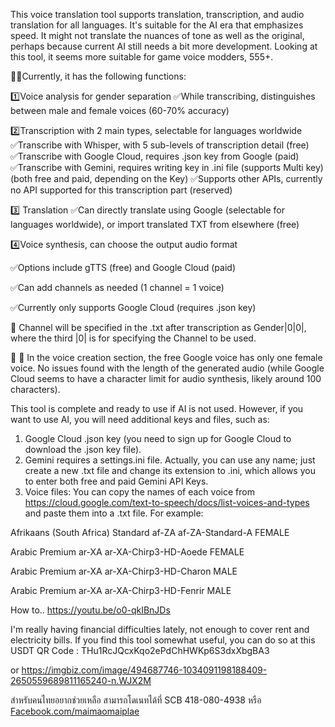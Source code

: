 This voice translation tool supports translation, transcription, and audio translation for all languages. It's suitable for the AI era that emphasizes speed. It might not translate the nuances of tone as well as the original, perhaps because current AI still needs a bit more development. Looking at this tool, it seems more suitable for game voice modders, 555+.

🚴‍♂️Currently, it has the following functions:

1️⃣Voice analysis for gender separation
            ✅While transcribing, distinguishes between male and female voices (60-70% accuracy)

2️⃣Transcription with 2 main types, selectable for languages worldwide
            ✅Transcribe with Whisper, with 5 sub-levels of transcription detail (free)
            ✅Transcribe with Google Cloud, requires .json key from Google (paid)
            ✅Transcribe with Gemini, requires writing key in .ini file (supports Multi key) (both free and paid, depending on the Key)
            ✅Supports other APIs, currently no API supported for this transcription part (reserved)

3️⃣ Translation
            ✅Can directly translate using Google (selectable for languages worldwide), or import translated TXT from elsewhere (free)

4️⃣Voice synthesis, can choose the output audio format

   ✅Options include gTTS (free) and Google Cloud (paid)

   ✅Can add channels as needed (1 channel = 1 voice)

   ✅Currently only supports Google Cloud (requires .json key)

📌 Channel will be specified in the .txt after transcription as Gender|0|0|, where the third |0| is for specifying the Channel to be used.

📌 📌 In the voice creation section, the free Google voice has only one female voice. No issues found with the length of the generated audio (while Google Cloud seems to have a character limit for audio synthesis, likely around 100 characters).

This tool is complete and ready to use if AI is not used. However, if you want to use AI, you will need additional keys and files, such as:
 1. Google Cloud .json key (you need to sign up for Google Cloud to download the .json key file).
 2. Gemini requires a settings.ini file. Actually, you can use any name; just create a new .txt file and change its extension to .ini, which allows you to enter both free and paid Gemini API Keys.
 3. Voice files: You can copy the names of each voice from https://cloud.google.com/text-to-speech/docs/list-voices-and-types and paste them into a .txt file. For example:

 Afrikaans (South Africa)	Standard	af-ZA	af-ZA-Standard-A	FEMALE
 
 Arabic	Premium	ar-XA	ar-XA-Chirp3-HD-Aoede	FEMALE
 
 Arabic	Premium	ar-XA	ar-XA-Chirp3-HD-Charon	MALE
 
 Arabic	Premium	ar-XA	ar-XA-Chirp3-HD-Fenrir	MALE
 

How to..
https://youtu.be/o0-qkIBnJDs


I'm really having financial difficulties lately, not enough to cover rent and electricity bills.
If you find this tool somewhat useful, you can do so at this USDT QR Code : THu1RcJQcxKqo2ePdChHWKp6S3dxXbgBA3

or https://imgbiz.com/image/494687746-1034091198188409-2650559689811165240-n.WJX2M 

สำหรับคนไทยอยากช่วยเหลือ สามารถโดเนทได้ที่ SCB 418-080-4938 หรือ [Facebook.com/maimaomaiplae](https://www.facebook.com/maimaomaiplae)
